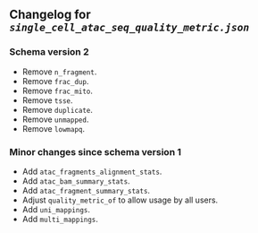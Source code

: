 ## Changelog for *`single_cell_atac_seq_quality_metric.json`*

### Schema version 2

* Remove `n_fragment`.
* Remove `frac_dup`.
* Remove `frac_mito`.
* Remove `tsse`.
* Remove `duplicate`.
* Remove `unmapped`.
* Remove `lowmapq`.

### Minor changes since schema version 1

* Add `atac_fragments_alignment_stats`.
* Add `atac_bam_summary_stats`.
* Add `atac_fragment_summary_stats`.
* Adjust `quality_metric_of` to allow usage by all users.
* Add `uni_mappings`.
* Add `multi_mappings`.
